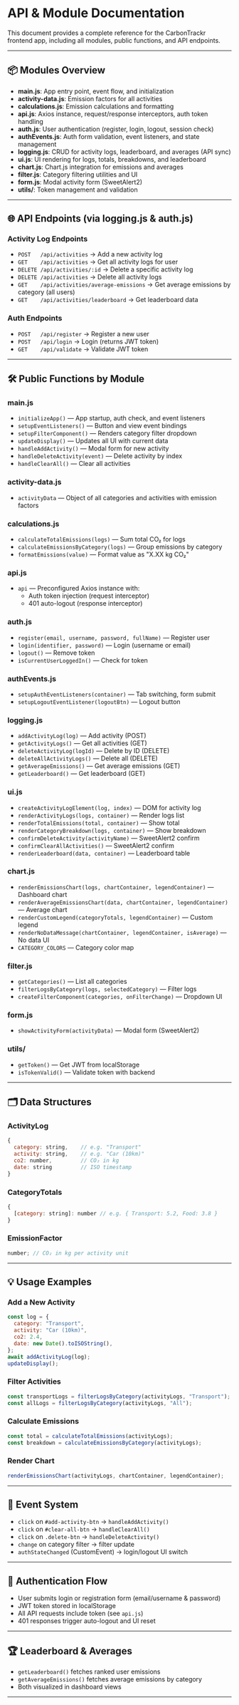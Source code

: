 # API & Module Documentation

This document provides a complete reference for the CarbonTrackr frontend app, including all modules, public functions, and API endpoints.

---

## 📦 Modules Overview

- **main.js**: App entry point, event flow, and initialization
- **activity-data.js**: Emission factors for all activities
- **calculations.js**: Emission calculations and formatting
- **api.js**: Axios instance, request/response interceptors, auth token handling
- **auth.js**: User authentication (register, login, logout, session check)
- **authEvents.js**: Auth form validation, event listeners, and state management
- **logging.js**: CRUD for activity logs, leaderboard, and averages (API sync)
- **ui.js**: UI rendering for logs, totals, breakdowns, and leaderboard
- **chart.js**: Chart.js integration for emissions and averages
- **filter.js**: Category filtering utilities and UI
- **form.js**: Modal activity form (SweetAlert2)
- **utils/**: Token management and validation

---

## 🌐 API Endpoints (via logging.js & auth.js)

### Activity Log Endpoints

- `POST   /api/activities` → Add a new activity log
- `GET    /api/activities` → Get all activity logs for user
- `DELETE /api/activities/:id` → Delete a specific activity log
- `DELETE /api/activities` → Delete all activity logs
- `GET    /api/activities/average-emissions` → Get average emissions by category (all users)
- `GET    /api/activities/leaderboard` → Get leaderboard data

### Auth Endpoints

- `POST   /api/register` → Register a new user
- `POST   /api/login` → Login (returns JWT token)
- `GET    /api/validate` → Validate JWT token

---

## 🛠️ Public Functions by Module

### main.js

- `initializeApp()` — App startup, auth check, and event listeners
- `setupEventListeners()` — Button and view event bindings
- `setupFilterComponent()` — Renders category filter dropdown
- `updateDisplay()` — Updates all UI with current data
- `handleAddActivity()` — Modal form for new activity
- `handleDeleteActivity(event)` — Delete activity by index
- `handleClearAll()` — Clear all activities

### activity-data.js

- `activityData` — Object of all categories and activities with emission factors

### calculations.js

- `calculateTotalEmissions(logs)` — Sum total CO₂ for logs
- `calculateEmissionsByCategory(logs)` — Group emissions by category
- `formatEmissions(value)` — Format value as "X.XX kg CO₂"

### api.js

- `api` — Preconfigured Axios instance with:
  - Auth token injection (request interceptor)
  - 401 auto-logout (response interceptor)

### auth.js

- `register(email, username, password, fullName)` — Register user
- `login(identifier, password)` — Login (username or email)
- `logout()` — Remove token
- `isCurrentUserLoggedIn()` — Check for token

### authEvents.js

- `setupAuthEventListeners(container)` — Tab switching, form submit
- `setupLogoutEventListener(logoutBtn)` — Logout button

### logging.js

- `addActivityLog(log)` — Add activity (POST)
- `getActivityLogs()` — Get all activities (GET)
- `deleteActivityLog(logId)` — Delete by ID (DELETE)
- `deleteAllActivityLogs()` — Delete all (DELETE)
- `getAverageEmissions()` — Get average emissions (GET)
- `getLeaderboard()` — Get leaderboard (GET)

### ui.js

- `createActivityLogElement(log, index)` — DOM for activity log
- `renderActivityLogs(logs, container)` — Render logs list
- `renderTotalEmissions(total, container)` — Show total
- `renderCategoryBreakdown(logs, container)` — Show breakdown
- `confirmDeleteActivity(activityName)` — SweetAlert2 confirm
- `confirmClearAllActivities()` — SweetAlert2 confirm
- `renderLeaderboard(data, container)` — Leaderboard table

### chart.js

- `renderEmissionsChart(logs, chartContainer, legendContainer)` — Dashboard chart
- `renderAverageEmissionsChart(data, chartContainer, legendContainer)` — Average chart
- `renderCustomLegend(categoryTotals, legendContainer)` — Custom legend
- `renderNoDataMessage(chartContainer, legendContainer, isAverage)` — No data UI
- `CATEGORY_COLORS` — Category color map

### filter.js

- `getCategories()` — List all categories
- `filterLogsByCategory(logs, selectedCategory)` — Filter logs
- `createFilterComponent(categories, onFilterChange)` — Dropdown UI

### form.js

- `showActivityForm(activityData)` — Modal form (SweetAlert2)

### utils/

- `getToken()` — Get JWT from localStorage
- `isTokenValid()` — Validate token with backend

---

## 🗂️ Data Structures

### ActivityLog

```js
{
  category: string,    // e.g. "Transport"
  activity: string,    // e.g. "Car (10km)"
  co2: number,         // CO₂ in kg
  date: string         // ISO timestamp
}
```

### CategoryTotals

```js
{
  [category: string]: number // e.g. { Transport: 5.2, Food: 3.8 }
}
```

### EmissionFactor

```js
number; // CO₂ in kg per activity unit
```

---

## 💡 Usage Examples

### Add a New Activity

```js
const log = {
  category: "Transport",
  activity: "Car (10km)",
  co2: 2.4,
  date: new Date().toISOString(),
};
await addActivityLog(log);
updateDisplay();
```

### Filter Activities

```js
const transportLogs = filterLogsByCategory(activityLogs, "Transport");
const allLogs = filterLogsByCategory(activityLogs, "All");
```

### Calculate Emissions

```js
const total = calculateTotalEmissions(activityLogs);
const breakdown = calculateEmissionsByCategory(activityLogs);
```

### Render Chart

```js
renderEmissionsChart(activityLogs, chartContainer, legendContainer);
```

---

## 🔄 Event System

- `click` on `#add-activity-btn` → `handleAddActivity()`
- `click` on `#clear-all-btn` → `handleClearAll()`
- `click` on `.delete-btn` → `handleDeleteActivity()`
- `change` on category filter → filter update
- `authStateChanged` (CustomEvent) → login/logout UI switch

---

## 🔐 Authentication Flow

- User submits login or registration form (email/username & password)
- JWT token stored in localStorage
- All API requests include token (see `api.js`)
- 401 responses trigger auto-logout and UI reset

---

## 🏆 Leaderboard & Averages

- `getLeaderboard()` fetches ranked user emissions
- `getAverageEmissions()` fetches average emissions by category
- Both visualized in dashboard views

---
